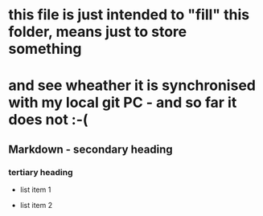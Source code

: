 # this file is just intended to "fill" this folder, means just to store something
# and see wheather it is synchronised with my local git PC - and so far it does not :-(

##   Markdown - secondary heading
###             tertiary heading

* list item 1
+ list item 2